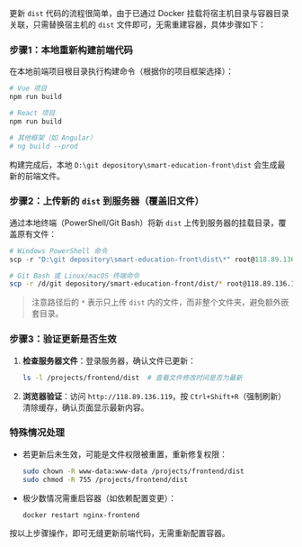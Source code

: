 更新 `dist` 代码的流程很简单，由于已通过 Docker 挂载将宿主机目录与容器目录关联，只需替换宿主机的 `dist` 文件即可，无需重建容器，具体步骤如下：


### 步骤1：本地重新构建前端代码
在本地前端项目根目录执行构建命令（根据你的项目框架选择）：
```bash
# Vue 项目
npm run build

# React 项目
npm run build

# 其他框架（如 Angular）
# ng build --prod
```
构建完成后，本地 `D:\git depository\smart-education-front\dist` 会生成最新的前端文件。


### 步骤2：上传新的 `dist` 到服务器（覆盖旧文件）
通过本地终端（PowerShell/Git Bash）将新 `dist` 上传到服务器的挂载目录，覆盖原有文件：
```powershell
# Windows PowerShell 命令
scp -r "D:\git depository\smart-education-front\dist\*" root@118.89.136.119:/projects/frontend/dist/
```
```bash
# Git Bash 或 Linux/macOS 终端命令
scp -r /d/git depository/smart-education-front/dist/* root@118.89.136.119:/projects/frontend/dist/
```
> 注意路径后的 `*` 表示只上传 `dist` 内的文件，而非整个文件夹，避免额外嵌套目录。


### 步骤3：验证更新是否生效
1. **检查服务器文件**：登录服务器，确认文件已更新：
   ```bash
   ls -l /projects/frontend/dist  # 查看文件修改时间是否为最新
   ```

2. **浏览器验证**：访问 `http://118.89.136.119`，按 `Ctrl+Shift+R`（强制刷新）清除缓存，确认页面显示最新内容。


### 特殊情况处理
- 若更新后未生效，可能是文件权限被重置，重新修复权限：
  ```bash
  sudo chown -R www-data:www-data /projects/frontend/dist
  sudo chmod -R 755 /projects/frontend/dist
  ```

- 极少数情况需重启容器（如依赖配置变更）：
  ```bash
  docker restart nginx-frontend
  ```


按以上步骤操作，即可无缝更新前端代码，无需重新配置容器。